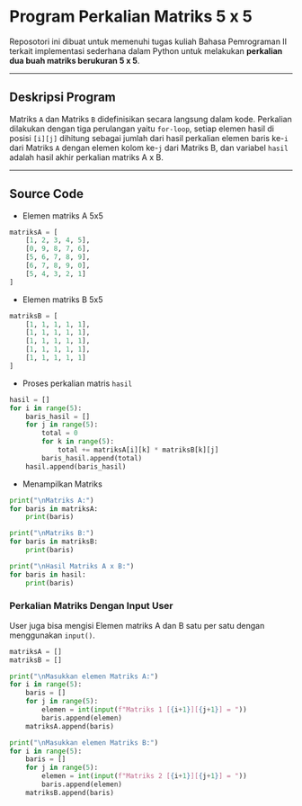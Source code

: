 # Program Perkalian Matriks 5 x 5

Reposotori ini dibuat untuk memenuhi tugas kuliah Bahasa Pemrograman II terkait implementasi sederhana dalam Python untuk melakukan **perkalian dua buah matriks berukuran 5 x 5**.

---

## Deskripsi Program

Matriks `A` dan Matriks `B` didefinisikan secara langsung dalam kode. Perkalian dilakukan dengan tiga perulangan yaitu `for-loop`, setiap elemen hasil di posisi `[i][j]` dihitung sebagai jumlah dari hasil perkalian elemen baris ke-`i` dari Matriks `A` dengan elemen kolom ke-`j` dari Matriks B, dan variabel `hasil` adalah hasil akhir perkalian matriks A x B.

---

## Source Code 
- Elemen matriks A 5x5
```python
matriksA = [
    [1, 2, 3, 4, 5],
    [0, 9, 8, 7, 6],
    [5, 6, 7, 8, 9],
    [6, 7, 8, 9, 0],
    [5, 4, 3, 2, 1]
]
```
- Elemen matriks B 5x5
```python
matriksB = [
    [1, 1, 1, 1, 1],
    [1, 1, 1, 1, 1],
    [1, 1, 1, 1, 1],
    [1, 1, 1, 1, 1],
    [1, 1, 1, 1, 1]
]
```
- Proses perkalian matris `hasil`
```python
hasil = []
for i in range(5):
    baris_hasil = []
    for j in range(5):
        total = 0
        for k in range(5):
            total += matriksA[i][k] * matriksB[k][j]
        baris_hasil.append(total)
    hasil.append(baris_hasil)
```
- Menampilkan Matriks
```python
print("\nMatriks A:")
for baris in matriksA:
    print(baris)

print("\nMatriks B:")
for baris in matriksB:
    print(baris)

print("\nHasil Matriks A x B:")
for baris in hasil:
    print(baris)
```

### Perkalian Matriks Dengan Input User

User juga bisa mengisi Elemen matriks A dan B satu per satu dengan menggunakan `input()`.
```python
matriksA = []
matriksB = []

print("\nMasukkan elemen Matriks A:")
for i in range(5):
    baris = []
    for j in range(5):
        elemen = int(input(f"Matriks 1 [{i+1}][{j+1}] = "))
        baris.append(elemen)
    matriksA.append(baris)

print("\nMasukkan elemen Matriks B:")
for i in range(5):
    baris = []
    for j in range(5):
        elemen = int(input(f"Matriks 2 [{i+1}][{j+1}] = "))
        baris.append(elemen)
    matriksB.append(baris)  
```
